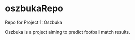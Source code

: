 # oszbukaRepo
Repo for Project 1: Oszbuka

Oszbuka is a project aiming to predict football match results.
